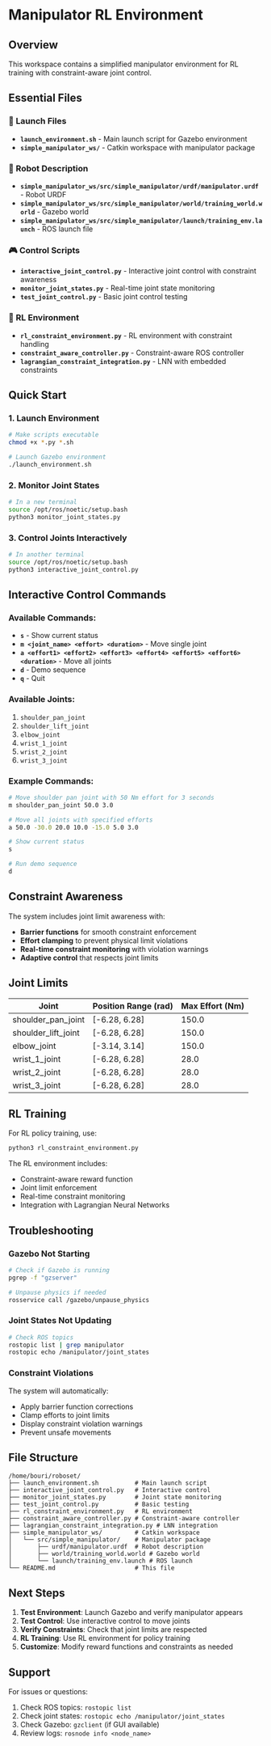 # Manipulator RL Environment

## Overview
This workspace contains a simplified manipulator environment for RL training with constraint-aware joint control.

## Essential Files

### 🚀 Launch Files
- **`launch_environment.sh`** - Main launch script for Gazebo environment
- **`simple_manipulator_ws/`** - Catkin workspace with manipulator package

### 🤖 Robot Description
- **`simple_manipulator_ws/src/simple_manipulator/urdf/manipulator.urdf`** - Robot URDF
- **`simple_manipulator_ws/src/simple_manipulator/world/training_world.world`** - Gazebo world
- **`simple_manipulator_ws/src/simple_manipulator/launch/training_env.launch`** - ROS launch file

### 🎮 Control Scripts
- **`interactive_joint_control.py`** - Interactive joint control with constraint awareness
- **`monitor_joint_states.py`** - Real-time joint state monitoring
- **`test_joint_control.py`** - Basic joint control testing

### 🧠 RL Environment
- **`rl_constraint_environment.py`** - RL environment with constraint handling
- **`constraint_aware_controller.py`** - Constraint-aware ROS controller
- **`lagrangian_constraint_integration.py`** - LNN with embedded constraints

## Quick Start

### 1. Launch Environment
```bash
# Make scripts executable
chmod +x *.py *.sh

# Launch Gazebo environment
./launch_environment.sh
```

### 2. Monitor Joint States
```bash
# In a new terminal
source /opt/ros/noetic/setup.bash
python3 monitor_joint_states.py
```

### 3. Control Joints Interactively
```bash
# In another terminal
source /opt/ros/noetic/setup.bash
python3 interactive_joint_control.py
```

## Interactive Control Commands

### Available Commands:
- **`s`** - Show current status
- **`m <joint_name> <effort> <duration>`** - Move single joint
- **`a <effort1> <effort2> <effort3> <effort4> <effort5> <effort6> <duration>`** - Move all joints
- **`d`** - Demo sequence
- **`q`** - Quit

### Available Joints:
1. `shoulder_pan_joint`
2. `shoulder_lift_joint`
3. `elbow_joint`
4. `wrist_1_joint`
5. `wrist_2_joint`
6. `wrist_3_joint`

### Example Commands:
```bash
# Move shoulder pan joint with 50 Nm effort for 3 seconds
m shoulder_pan_joint 50.0 3.0

# Move all joints with specified efforts
a 50.0 -30.0 20.0 10.0 -15.0 5.0 3.0

# Show current status
s

# Run demo sequence
d
```

## Constraint Awareness

The system includes joint limit awareness with:
- **Barrier functions** for smooth constraint enforcement
- **Effort clamping** to prevent physical limit violations
- **Real-time constraint monitoring** with violation warnings
- **Adaptive control** that respects joint limits

## Joint Limits

| Joint | Position Range (rad) | Max Effort (Nm) |
|-------|---------------------|-----------------|
| shoulder_pan_joint | [-6.28, 6.28] | 150.0 |
| shoulder_lift_joint | [-6.28, 6.28] | 150.0 |
| elbow_joint | [-3.14, 3.14] | 150.0 |
| wrist_1_joint | [-6.28, 6.28] | 28.0 |
| wrist_2_joint | [-6.28, 6.28] | 28.0 |
| wrist_3_joint | [-6.28, 6.28] | 28.0 |

## RL Training

For RL policy training, use:
```bash
python3 rl_constraint_environment.py
```

The RL environment includes:
- Constraint-aware reward function
- Joint limit enforcement
- Real-time constraint monitoring
- Integration with Lagrangian Neural Networks

## Troubleshooting

### Gazebo Not Starting
```bash
# Check if Gazebo is running
pgrep -f "gzserver"

# Unpause physics if needed
rosservice call /gazebo/unpause_physics
```

### Joint States Not Updating
```bash
# Check ROS topics
rostopic list | grep manipulator
rostopic echo /manipulator/joint_states
```

### Constraint Violations
The system will automatically:
- Apply barrier function corrections
- Clamp efforts to joint limits
- Display constraint violation warnings
- Prevent unsafe movements

## File Structure

```
/home/bouri/roboset/
├── launch_environment.sh          # Main launch script
├── interactive_joint_control.py   # Interactive control
├── monitor_joint_states.py        # Joint state monitoring
├── test_joint_control.py          # Basic testing
├── rl_constraint_environment.py   # RL environment
├── constraint_aware_controller.py # Constraint-aware controller
├── lagrangian_constraint_integration.py # LNN integration
├── simple_manipulator_ws/         # Catkin workspace
│   └── src/simple_manipulator/    # Manipulator package
│       ├── urdf/manipulator.urdf  # Robot description
│       ├── world/training_world.world # Gazebo world
│       └── launch/training_env.launch # ROS launch
└── README.md                      # This file
```

## Next Steps

1. **Test Environment**: Launch Gazebo and verify manipulator appears
2. **Test Control**: Use interactive control to move joints
3. **Verify Constraints**: Check that joint limits are respected
4. **RL Training**: Use RL environment for policy training
5. **Customize**: Modify reward functions and constraints as needed

## Support

For issues or questions:
1. Check ROS topics: `rostopic list`
2. Check joint states: `rostopic echo /manipulator/joint_states`
3. Check Gazebo: `gzclient` (if GUI available)
4. Review logs: `rosnode info <node_name>`
